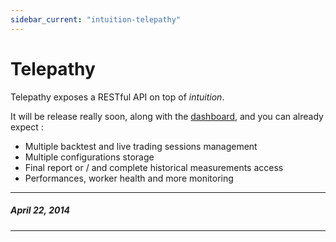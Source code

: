 ```yaml
---
sidebar_current: "intuition-telepathy"
---
```


# Telepathy

Telepathy exposes a RESTful API on top of *intuition*.

It will be release really soon, along with the [dashboard](/articles/intuition/dashboard.html), and you can already
expect :

* Multiple backtest and live trading sessions management
* Multiple configurations storage
* Final report or / and complete historical measurements access
* Performances, worker health and more monitoring


-------
##### April 22, 2014
-------
